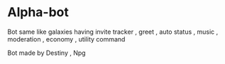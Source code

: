 # Alpha-bot

Bot same like galaxies having invite tracker , greet , auto status , music , moderation , economy , utility command 

Bot made by Destiny , Npg 
